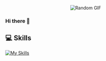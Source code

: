
<p align="center">
  <img src="https://media.giphy.com/media/v1.Y2lkPTc5MGI3NjExYWtnOTZoN2ExeGRnbnEzbzFhNjZjdjllaWxtZGluaWxpemk1b3pvMyZlcD12MV9pbnRlcm5hbF9naWZfYnlfaWQmY3Q9Zw/NKEt9elQ5cR68/giphy.gif" alt="Random GIF">
</p>

### Hi there 👋

## 💻 Skills

[![My Skills](https://skillicons.dev/icons?i=c,cpp,py,bash,linux,arch,neovim)](https://skillicons.dev)

<!--
**lourio0/lourio0** is a ✨ _special_ ✨ repository because its `README.md` (this file) appears on your GitHub profile.

Here are some ideas to get you started:

- 🔭 I’m currently working on ...
- 🌱 I’m currently learning ...
- 👯 I’m looking to collaborate on ...
- 🤔 I’m looking for help with ...
- 💬 Ask me about ...
- 📫 How to reach me: ...
- 😄 Pronouns: ...
- ⚡ Fun fact: ...
-->
